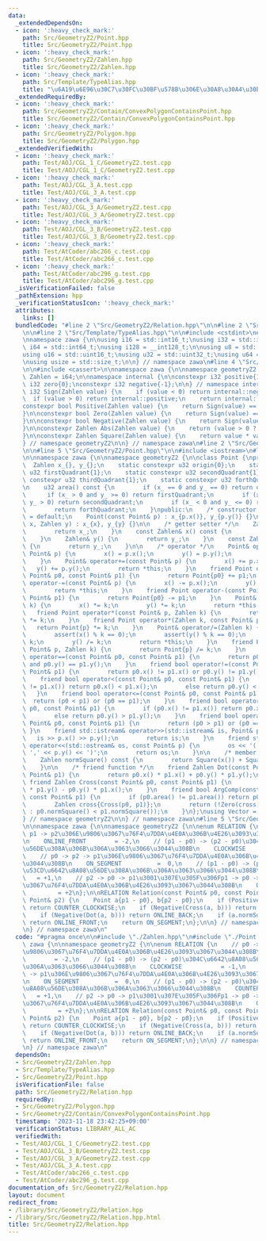 ```yaml
---
data:
  _extendedDependsOn:
  - icon: ':heavy_check_mark:'
    path: Src/GeometryZ2/Point.hpp
    title: Src/GeometryZ2/Point.hpp
  - icon: ':heavy_check_mark:'
    path: Src/GeometryZ2/Zahlen.hpp
    title: Src/GeometryZ2/Zahlen.hpp
  - icon: ':heavy_check_mark:'
    path: Src/Template/TypeAlias.hpp
    title: "\u6A19\u6E96\u30C7\u30FC\u30BF\u578B\u306E\u30A8\u30A4\u30EA\u30A2\u30B9"
  _extendedRequiredBy:
  - icon: ':heavy_check_mark:'
    path: Src/GeometryZ2/Contain/ConvexPolygonContainsPoint.hpp
    title: Src/GeometryZ2/Contain/ConvexPolygonContainsPoint.hpp
  - icon: ':heavy_check_mark:'
    path: Src/GeometryZ2/Polygon.hpp
    title: Src/GeometryZ2/Polygon.hpp
  _extendedVerifiedWith:
  - icon: ':heavy_check_mark:'
    path: Test/AOJ/CGL_1_C/GeometryZ2.test.cpp
    title: Test/AOJ/CGL_1_C/GeometryZ2.test.cpp
  - icon: ':heavy_check_mark:'
    path: Test/AOJ/CGL_3_A.test.cpp
    title: Test/AOJ/CGL_3_A.test.cpp
  - icon: ':heavy_check_mark:'
    path: Test/AOJ/CGL_3_A/GeometryZ2.test.cpp
    title: Test/AOJ/CGL_3_A/GeometryZ2.test.cpp
  - icon: ':heavy_check_mark:'
    path: Test/AOJ/CGL_3_B/GeometryZ2.test.cpp
    title: Test/AOJ/CGL_3_B/GeometryZ2.test.cpp
  - icon: ':heavy_check_mark:'
    path: Test/AtCoder/abc266_c.test.cpp
    title: Test/AtCoder/abc266_c.test.cpp
  - icon: ':heavy_check_mark:'
    path: Test/AtCoder/abc296_g.test.cpp
    title: Test/AtCoder/abc296_g.test.cpp
  _isVerificationFailed: false
  _pathExtension: hpp
  _verificationStatusIcon: ':heavy_check_mark:'
  attributes:
    links: []
  bundledCode: "#line 2 \"Src/GeometryZ2/Relation.hpp\"\n\n#line 2 \"Src/GeometryZ2/Zahlen.hpp\"\
    \n\n#line 2 \"Src/Template/TypeAlias.hpp\"\n\n#include <cstdint>\n#include <cstddef>\n\
    \nnamespace zawa {\n\nusing i16 = std::int16_t;\nusing i32 = std::int32_t;\nusing\
    \ i64 = std::int64_t;\nusing i128 = __int128_t;\n\nusing u8 = std::uint8_t;\n\
    using u16 = std::uint16_t;\nusing u32 = std::uint32_t;\nusing u64 = std::uint64_t;\n\
    \nusing usize = std::size_t;\n\n} // namespace zawa\n#line 4 \"Src/GeometryZ2/Zahlen.hpp\"\
    \n\n#include <cassert>\n\nnamespace zawa {\n\nnamespace geometryZ2 {\n\nusing\
    \ Zahlen = i64;\n\nnamespace internal {\n\nconstexpr i32 positive{1};\nconstexpr\
    \ i32 zero{0};\nconstexpr i32 negative{-1};\n\n} // namespace internal\n\nconstexpr\
    \ i32 Sign(Zahlen value) {\n    if (value < 0) return internal::negative;\n  \
    \  if (value > 0) return internal::positive;\n    return internal::zero;\n}\n\n\
    constexpr bool Positive(Zahlen value) {\n    return Sign(value) == internal::positive;\n\
    }\n\nconstexpr bool Zero(Zahlen value) {\n    return Sign(value) == internal::zero;\n\
    }\n\nconstexpr bool Negative(Zahlen value) {\n    return Sign(value) == internal::negative;\n\
    }\n\nconstexpr Zahlen Abs(Zahlen value) {\n    return (value > 0 ? value : -value);\n\
    }\n\nconstexpr Zahlen Square(Zahlen value) {\n    return value * value;\n}\n\n\
    } // namespace geometryZ2\n\n} // namespace zawa\n#line 2 \"Src/GeometryZ2/Point.hpp\"\
    \n\n#line 5 \"Src/GeometryZ2/Point.hpp\"\n\n#include <iostream>\n#line 8 \"Src/GeometryZ2/Point.hpp\"\
    \n\nnamespace zawa {\n\nnamespace geometryZ2 {\n\nclass Point {\nprivate:\n  \
    \  Zahlen x_{}, y_{};\n    static constexpr u32 origin{0};\n    static constexpr\
    \ u32 firstQuadrant{1};\n    static constexpr u32 secondQuadrant{1};\n    static\
    \ constexpr u32 thirdQuadrant{1};\n    static constexpr u32 forthQuadrant{1};\n\
    \n    u32 area() const {\n        if (x_ == 0 and y_ == 0) return origin;\n  \
    \      if (x_ > 0 and y_ >= 0) return firstQuadrant;\n        if (x_ <= 0 and\
    \ y_ > 0) return secondQuadrant;\n        if (x_ < 0 and y_ <= 0) return thirdQuadrant;\n\
    \        return forthQuadrant;\n    }\npublic:\n    /* constructor */\n    Point()\
    \ = default;\n    Point(const Point& p) : x_{p.x()}, y_{p.y()} {}\n    Point(Zahlen\
    \ x, Zahlen y) : x_{x}, y_{y} {}\n\n    /* getter setter */\n    Zahlen& x() {\n\
    \        return x_;\n    }\n    const Zahlen& x() const {\n        return x_;\n\
    \    }\n    Zahlen& y() {\n        return y_;\n    }\n    const Zahlen& y() const\
    \ {\n        return y_;\n    }\n\n    /* operator */\n    Point& operator=(const\
    \ Point& p) {\n        x() = p.x();\n        y() = p.y();\n        return *this;\n\
    \    }\n    Point& operator+=(const Point& p) {\n        x() += p.x();\n     \
    \   y() += p.y();\n        return *this;\n    }\n    friend Point operator+(const\
    \ Point& p0, const Point& p1) {\n        return Point{p0} += p1;\n    }\n    Point&\
    \ operator-=(const Point& p) {\n        x() -= p.x();\n        y() -= p.y();\n\
    \        return *this;\n    }\n    friend Point operator-(const Point& p0, const\
    \ Point& p1) {\n        return Point{p0} -= p1;\n    }\n    Point& operator*=(Zahlen\
    \ k) {\n        x() *= k;\n        y() *= k;\n        return *this;\n    }\n \
    \   friend Point operator*(const Point& p, Zahlen k) {\n        return Point{p}\
    \ *= k;\n    }\n    friend Point operator*(Zahlen k, const Point& p) {\n     \
    \   return Point{p} *= k;\n    }\n    Point& operator/=(Zahlen k) {\n        assert(k);\n\
    \        assert(x() % k == 0);\n        assert(y() % k == 0);\n        x() /=\
    \ k;\n        y() /= k;\n        return *this;\n    }\n    friend Point operator/(const\
    \ Point& p, Zahlen k) {\n        return Point{p} /= k;\n    }\n    friend bool\
    \ operator==(const Point& p0, const Point& p1) {\n        return p0.x() == p1.x()\
    \ and p0.y() == p1.y();\n    }\n    friend bool operator!=(const Point& p0, const\
    \ Point& p1) {\n        return p0.x() != p1.x() or p0.y() != p1.y();\n    }\n\
    \    friend bool operator<(const Point& p0, const Point& p1) {\n        if (p0.x()\
    \ != p1.x()) return p0.x() < p1.x();\n        else return p0.y() < p1.y();\n \
    \   }\n    friend bool operator<=(const Point& p0, const Point& p1) {\n      \
    \  return (p0 < p1) or (p0 == p1);\n    }\n    friend bool operator>(const Point&\
    \ p0, const Point& p1) {\n        if (p0.x() != p1.x()) return p0.x() > p1.x();\n\
    \        else return p0.y() > p1.y();\n    }\n    friend bool operator>=(const\
    \ Point& p0, const Point& p1) {\n        return (p0 > p1) or (p0 == p1);\n   \
    \ }\n    friend std::istream& operator>>(std::istream& is, Point& p) {\n     \
    \   is >> p.x() >> p.y();\n        return is;\n    }\n    friend std::ostream&\
    \ operator<<(std::ostream& os, const Point& p) {\n        os << '(' << p.x() <<\
    \ ',' << p.y() << ')';\n        return os;\n    }\n\n    /* member function */\n\
    \    Zahlen normSquare() const {\n        return Square(x()) + Square(y());\n\
    \    }\n\n    /* friend function */\n    friend Zahlen Dot(const Point& p0, const\
    \ Point& p1) {\n        return p0.x() * p1.x() + p0.y() * p1.y();\n    }\n   \
    \ friend Zahlen Cross(const Point& p0, const Point& p1) {\n        return p0.x()\
    \ * p1.y() - p0.y() * p1.x();\n    }\n    friend bool ArgComp(const Point& p0,\
    \ const Point& p1) {\n        if (p0.area() != p1.area()) return p0.area() < p1.area();\n\
    \        Zahlen cross{Cross(p0, p1)};\n        return (!Zero(cross) ? Positive(cross)\
    \ : p0.normSquare() < p1.normSquare());\n    }\n};\nusing Vector = Point;\n\n\
    } // namespace geometryZ2\n\n} // namespace zawa\n#line 5 \"Src/GeometryZ2/Relation.hpp\"\
    \n\nnamespace zawa {\n\nnamespace geometryZ2 {\n\nenum RELATION {\n    // p0 ->\
    \ p1 -> p2\u306E\u9806\u3067\u76F4\u7DDA\u4E0A\u306B\u4E26\u3093\u3067\u3044\u308B\
    \n    ONLINE_FRONT        = -2,\n    // (p1 - p0) -> (p2 - p0)\u304C\u6642\u8A08\
    \u56DE\u308A\u306B\u306A\u3063\u3066\u3044\u308B\n    CLOCKWISE           = -1,\n\
    \    // p0 -> p2 -> p1\u306E\u9806\u3067\u76F4\u7DDA\u4E0A\u306B\u4E26\u3093\u3067\
    \u3044\u308B\n    ON_SEGMENT          =  0,\n    // (p1 - p0) -> (p2 - p0)\u304C\
    \u53CD\u6642\u8A08\u56DE\u308A\u306B\u306A\u3063\u3066\u3044\u308B\n    COUNTER_CLOCKWISE\
    \   = +1,\n    // p2 -> p0 -> p1\u3001\u307E\u305F\u306Fp1 -> p0 -> p2\u306E\u9806\
    \u3067\u76F4\u7DDA\u4E0A\u306B\u4E26\u3093\u3067\u3044\u308B\n    ONLINE_BACK\
    \         = +2\n};\n\nRELATION Relation(const Point& p0, const Point& p1, const\
    \ Point& p2) {\n    Point a{p1 - p0}, b{p2 - p0};\n    if (Positive(Cross(a, b)))\
    \ return COUNTER_CLOCKWISE;\n    if (Negative(Cross(a, b))) return CLOCKWISE;\n\
    \    if (Negative(Dot(a, b))) return ONLINE_BACK;\n    if (a.normSquare() < b.normSquare())\
    \ return ONLINE_FRONT;\n    return ON_SEGMENT;\n};\n\n} // namespace geometryZ2\n\
    \n} // namespace zawa\n"
  code: "#pragma once\n\n#include \"./Zahlen.hpp\"\n#include \"./Point.hpp\"\n\nnamespace\
    \ zawa {\n\nnamespace geometryZ2 {\n\nenum RELATION {\n    // p0 -> p1 -> p2\u306E\
    \u9806\u3067\u76F4\u7DDA\u4E0A\u306B\u4E26\u3093\u3067\u3044\u308B\n    ONLINE_FRONT\
    \        = -2,\n    // (p1 - p0) -> (p2 - p0)\u304C\u6642\u8A08\u56DE\u308A\u306B\
    \u306A\u3063\u3066\u3044\u308B\n    CLOCKWISE           = -1,\n    // p0 -> p2\
    \ -> p1\u306E\u9806\u3067\u76F4\u7DDA\u4E0A\u306B\u4E26\u3093\u3067\u3044\u308B\
    \n    ON_SEGMENT          =  0,\n    // (p1 - p0) -> (p2 - p0)\u304C\u53CD\u6642\
    \u8A08\u56DE\u308A\u306B\u306A\u3063\u3066\u3044\u308B\n    COUNTER_CLOCKWISE\
    \   = +1,\n    // p2 -> p0 -> p1\u3001\u307E\u305F\u306Fp1 -> p0 -> p2\u306E\u9806\
    \u3067\u76F4\u7DDA\u4E0A\u306B\u4E26\u3093\u3067\u3044\u308B\n    ONLINE_BACK\
    \         = +2\n};\n\nRELATION Relation(const Point& p0, const Point& p1, const\
    \ Point& p2) {\n    Point a{p1 - p0}, b{p2 - p0};\n    if (Positive(Cross(a, b)))\
    \ return COUNTER_CLOCKWISE;\n    if (Negative(Cross(a, b))) return CLOCKWISE;\n\
    \    if (Negative(Dot(a, b))) return ONLINE_BACK;\n    if (a.normSquare() < b.normSquare())\
    \ return ONLINE_FRONT;\n    return ON_SEGMENT;\n};\n\n} // namespace geometryZ2\n\
    \n} // namespace zawa\n"
  dependsOn:
  - Src/GeometryZ2/Zahlen.hpp
  - Src/Template/TypeAlias.hpp
  - Src/GeometryZ2/Point.hpp
  isVerificationFile: false
  path: Src/GeometryZ2/Relation.hpp
  requiredBy:
  - Src/GeometryZ2/Polygon.hpp
  - Src/GeometryZ2/Contain/ConvexPolygonContainsPoint.hpp
  timestamp: '2023-11-18 23:42:25+09:00'
  verificationStatus: LIBRARY_ALL_AC
  verifiedWith:
  - Test/AOJ/CGL_1_C/GeometryZ2.test.cpp
  - Test/AOJ/CGL_3_B/GeometryZ2.test.cpp
  - Test/AOJ/CGL_3_A/GeometryZ2.test.cpp
  - Test/AOJ/CGL_3_A.test.cpp
  - Test/AtCoder/abc266_c.test.cpp
  - Test/AtCoder/abc296_g.test.cpp
documentation_of: Src/GeometryZ2/Relation.hpp
layout: document
redirect_from:
- /library/Src/GeometryZ2/Relation.hpp
- /library/Src/GeometryZ2/Relation.hpp.html
title: Src/GeometryZ2/Relation.hpp
---
```

